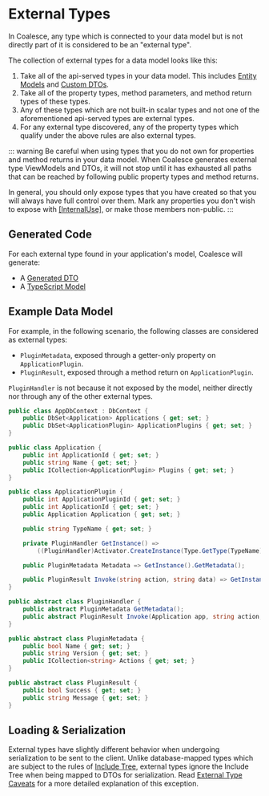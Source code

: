 # External Types

In Coalesce, any type which is connected to your data model but is not directly part of it is considered to be an "external type".

The collection of external types for a data model looks like this:
    
1. Take all of the api-served types in your data model. This includes [Entity Models](/modeling/model-types/entities.md) and [Custom DTOs](/modeling/model-types/dtos.md).
2. Take all of the property types, method parameters, and method return types of these types.
3. Any of these types which are not built-in scalar types and not one of the aforementioned api-served types are external types.
4. For any external type discovered, any of the property types which qualify under the above rules are also external types.


::: warning
Be careful when using types that you do not own for properties and method returns in your data model. When Coalesce generates external type ViewModels and DTOs, it will not stop until it has exhausted all paths that can be reached by following public property types and method returns.

In general, you should only expose types that you have created so that you will always have full control over them. Mark any properties you don't wish to expose with [[InternalUse]](/modeling/model-components/attributes/internal-use.md), or make those members non-public.
:::


## Generated Code

For each external type found in your application's model, Coalesce will generate:

* A [Generated DTO](/stacks/agnostic/dtos.md)
* A [TypeScript Model](/stacks/vue/layers/models.md)


## Example Data Model

For example, in the following scenario, the following classes are considered as external types:

* `PluginMetadata`, exposed through a getter-only property on `ApplicationPlugin`.
* `PluginResult`, exposed through a method return on `ApplicationPlugin`. 

`PluginHandler` is not because it not exposed by the model, neither directly nor through any of the other external types.


``` c#
public class AppDbContext : DbContext {
    public DbSet<Application> Applications { get; set; }
    public DbSet<ApplicationPlugin> ApplicationPlugins { get; set; }
}

public class Application {
    public int ApplicationId { get; set; }
    public string Name { get; set; }
    public ICollection<ApplicationPlugin> Plugins { get; set; }
}

public class ApplicationPlugin {
    public int ApplicationPluginId { get; set; }
    public int ApplicationId { get; set; }
    public Application Application { get; set; }

    public string TypeName { get; set; }

    private PluginHandler GetInstance() => 
        ((PluginHandler)Activator.CreateInstance(Type.GetType(TypeName)));

    public PluginMetadata Metadata => GetInstance().GetMetadata();

    public PluginResult Invoke(string action, string data) => GetInstance().Invoke(Application, action, data);
}

public abstract class PluginHandler { 
    public abstract PluginMetadata GetMetadata();
    public abstract PluginResult Invoke(Application app, string action, string data);
}

public abstract class PluginMetadata { 
    public bool Name { get; set; }
    public string Version { get; set; }
    public ICollection<string> Actions { get; set; }
}

public abstract class PluginResult { 
    public bool Success { get; set; }
    public string Message { get; set; }
}
```

## Loading & Serialization

External types have slightly different behavior when undergoing serialization to be sent to the client. Unlike database-mapped types which are subject to the rules of [Include Tree](/concepts/include-tree.md), external types ignore the Include Tree when being mapped to DTOs for serialization. Read [External Type Caveats](/concepts/include-tree.md#external-type-caveats) for a more detailed explanation of this exception.